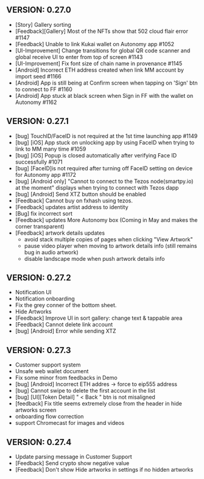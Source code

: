 ## VERSION: 0.27.0
- [Story] Gallery sorting
- [Feedback][Gallery] Most of the NFTs show that 502 cloud flair error #1147
- [Feedback] Unable to link Kukai wallet on Autonomy app #1052
- [UI-Improvement] Change transitions for global QR code scanner and global receive UI to enter from top of screen #1143
- [UI-Improvement] Fix font size of chain name in provenance #1145
- [Android] Incorrect ETH address created when link MM account by import seed #1166
- [Android] App is still being at Confirm screen when tapping on 'Sign' btn to connect to FF #1160
- [Android] App stuck at black screen when Sign in FF with the wallet on Autonomy #1162


## VERSION: 0.27.1
- [bug] TouchID/FaceID is not required at the 1st time launching app #1149
- [bug] [iOS] App stuck on unlocking app by using FaceID when trying to link to MM many time #1059
- [bug] [iOS] Popup is closed automatically after verifying Face ID successfully #1071
- [bug] [FaceID]is not required after turning off FaceID setting on device for Autonomy app #1172
- [bug] [Android only] "Cannot to connect to the Tezos node(smartpy.io) at the moment" displays when trying to connect with Tezos dapp
- [bug] [Android] Send XTZ button should be enabled
- [Feedback] Cannot buy on fxhash using tezos.
- [Feedback] updates artist address to identity
- [Bug] fix incorrect sort
- [Feedback] updates More Autonomy box (Coming in May and makes the corner transparent)
- [Feedback] artwork details updates
    + avoid stack multiple copies of pages when clicking "View Artwork"
    + pause video player when moving to artwork details info (still remains bug in audio artwork)
    + disable landscape mode when push artwork details info


## VERSION: 0.27.2
- Notification UI
- Notification onboarding
- Fix the grey conner of the bottom sheet.
- Hide Artworks
- [Feedback] Improve UI in sort gallery: change text & tappable area
- [Feedback] Cannot delete link account
- [bug] [Android] Error while sending XTZ


## VERSION: 0.27.3
- Customer support system
- Unsafe web wallet document
- Fix some minor from feedbacks in Demo
- [bug] [Android] Incorrect ETH addres -> force to eip555 address
- [bug] Cannot swipe to delete the first account in the list
- [bug] [UI][Token Detail] " < Back " btn is not misaligned
- [feedback] Fix title seems extremely close from the header in hide artworks screen
- onboarding flow correction
- support Chromecast for images and videos


## VERSION: 0.27.4
- Update parsing message in Customer Support
- [Feedback] Send crypto show negative value
- [Feedback] Don't show Hide artworks in settings if no hidden artworks
